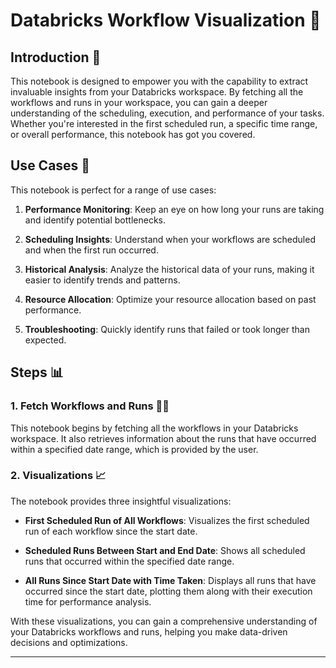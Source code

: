 # Databricks Workflow Visualization 🚀

## Introduction 📜

This notebook is designed to empower you with the capability to extract invaluable insights from your Databricks workspace. By fetching all the workflows and runs in your workspace, you can gain a deeper understanding of the scheduling, execution, and performance of your tasks. Whether you're interested in the first scheduled run, a specific time range, or overall performance, this notebook has got you covered.

## Use Cases 🌟

This notebook is perfect for a range of use cases:

1. **Performance Monitoring**: Keep an eye on how long your runs are taking and identify potential bottlenecks.

2. **Scheduling Insights**: Understand when your workflows are scheduled and when the first run occurred.

3. **Historical Analysis**: Analyze the historical data of your runs, making it easier to identify trends and patterns.

4. **Resource Allocation**: Optimize your resource allocation based on past performance.

5. **Troubleshooting**: Quickly identify runs that failed or took longer than expected.

## Steps 📊

### 1. Fetch Workflows and Runs 🏃‍♂️

This notebook begins by fetching all the workflows in your Databricks workspace. It also retrieves information about the runs that have occurred within a specified date range, which is provided by the user.

### 2. Visualizations 📈

The notebook provides three insightful visualizations:

- **First Scheduled Run of All Workflows**: Visualizes the first scheduled run of each workflow since the start date.

- **Scheduled Runs Between Start and End Date**: Shows all scheduled runs that occurred within the specified date range.

- **All Runs Since Start Date with Time Taken**: Displays all runs that have occurred since the start date, plotting them along with their execution time for performance analysis.

With these visualizations, you can gain a comprehensive understanding of your Databricks workflows and runs, helping you make data-driven decisions and optimizations.

---

